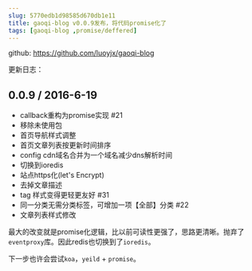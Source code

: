 ```yaml
---
slug: 5770edb1d98585d670db1e11
title: gaoqi-blog v0.0.9发布，将代码promise化了
tags: [gaoqi-blog ,promise/deffered]
---
```


github: https://github.com/luoyjx/gaoqi-blog

更新日志：

## 0.0.9 / 2016-6-19
* callback重构为promise实现 #21
* 移除未使用包
* 首页导航样式调整
* 首页文章列表按更新时间排序
* config cdn域名合并为一个域名减少dns解析时间
* 切换到ioredis
* 站点https化(let's Encrypt)
* 去掉文章描述
* tag 样式变得更轻更友好 #31
* 同一分类无需分类标签，可增加一项【全部】分类 #22
* 文章列表样式修改

最大的改变就是promise化逻辑，比以前可读性更强了，思路更清晰。抛弃了`eventproxy`库。因此redis也切换到了`ioredis`。

下一步也许会尝试`koa`，`yeild` + `promise`。
